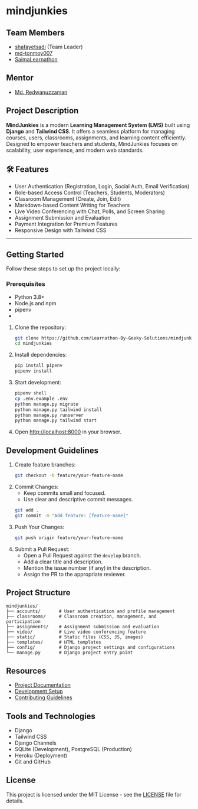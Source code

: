 # mindjunkies

## Team Members
- [shafayetsadi](https://github.com/Shafayetsadi/)  (Team Leader)
- [md-tonmoy007](https://github.com/md-tonmoy007)
- [SaimaLearnathon](https://github.com/SaimaLearnathon)

## Mentor
- [Md. Redwanuzzaman](https://github.com/redwanuzzaman)

## Project Description
**MindJunkies** is a modern **Learning Management System (LMS)** built using **Django** and **Tailwind CSS**. It offers a seamless platform for managing courses, users, classrooms, assignments, and learning content efficiently. Designed to empower teachers and students, MindJunkies focuses on scalability, user experience, and modern web standards.

## 🛠️ Features
- User Authentication (Registration, Login, Social Auth, Email Verification)
- Role-based Access Control (Teachers, Students, Moderators)
- Classroom Management (Create, Join, Edit)
- Markdown-based Content Writing for Teachers
- Live Video Conferencing with Chat, Polls, and Screen Sharing
- Assignment Submission and Evaluation
- Payment Integration for Premium Features
- Responsive Design with Tailwind CSS

---

## Getting Started

Follow these steps to set up the project locally:

### Prerequisites
- Python 3.8+
- Node.js and npm
- pipenv
- 
1. Clone the repository:
    ```sh
    git clone https://github.com/Learnathon-By-Geeky-Solutions/mindjunkies
    cd mindjunkies
    ```
2. Install dependencies:
    ```sh
    pip install pipenv
    pipenv install
    ```
3. Start development:
    ```sh
    pipenv shell
    cp .env.example .env
    python manage.py migrate
    python manage.py tailwind install
    python manage.py runserver
    python manage.py tailwind start
    ```
4. Open [http://localhost:8000](http://localhost:8000) in your browser.

## Development Guidelines
1. Create feature branches:
    ```sh
    git checkout -b feature/your-feature-name
    ```
2. Commit Changes:
   - Keep commits small and focused.
   - Use clear and descriptive commit messages.
    ```sh
    git add .
    git commit -m "Add feature: [feature-name]"
    ```
3. Push Your Changes:
    ```sh
    git push origin feature/your-feature-name
    ```
4. Submit a Pull Request:
    - Open a Pull Request against the `develop` branch.
    - Add a clear title and description.
    - Mention the issue number (if any) in the description.
    - Assign the PR to the appropriate reviewer.

## Project Structure

```plaintext
mindjunkies/
├── accounts/       # User authentication and profile management
├── classrooms/     # Classroom creation, management, and participation
├── assignments/    # Assignment submission and evaluation
├── video/          # Live video conferencing feature
├── static/         # Static files (CSS, JS, images)
├── templates/      # HTML templates
├── config/         # Django project settings and configurations
└── manage.py       # Django project entry point
```

## Resources
- [Project Documentation](docs/)
- [Development Setup](docs/setup.md)
- [Contributing Guidelines](CONTRIBUTING.md)

## Tools and Technologies
- Django
- Tailwind CSS
- Django Channels
- SQLite (Development), PostgreSQL (Production)
- Heroku (Deployment)
- Git and GitHub

## License
This project is licensed under the MIT License - see the [LICENSE](LICENSE) file for details.